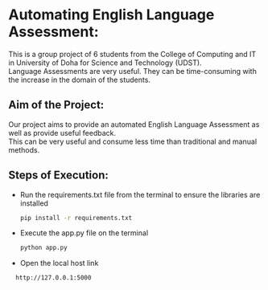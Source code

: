 # Automating English Language Assessment:
This is a group project of 6 students from the College of Computing and IT in University of Doha for Science and Technology (UDST).  
Language Assessments are very useful. They can be time-consuming with the increase in the domain of the students.  
## Aim of the Project:
Our project aims to provide an automated English Language Assessment as well as provide useful feedback.  
This can be very useful and consume less time than traditional and manual methods.
## Steps of Execution:
- Run the requirements.txt file from the terminal to ensure the libraries are installed
  ```bash
  pip install -r requirements.txt
  ```
- Execute the app.py file on the terminal
  ```bash
  python app.py
  ```
-  Open the local host link
  ```bash
    http://127.0.0.1:5000
  ```  

